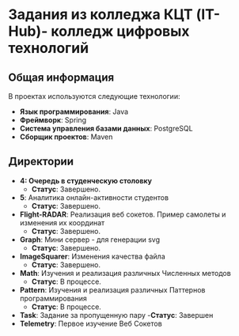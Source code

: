 # Задания из колледжа КЦТ (IT-Hub)- колледж цифровых технологий

## Общая информация

В проектах используются следующие технологии:

- **Язык программирования**: Java
- **Фреймворк**: Spring
- **Система управления базами данных**: PostgreSQL
- **Сборщик проектов**: Maven

## Директории

- **4: Очередь в студенческую столовку**
  - **Статус**: Завершено.
- **5**: Аналитика онлайн-активности студентов
  - **Статус**: Завершено.
- **Flight-RADAR**: Реализация веб сокетов. Пример самолеты и изменения их координат
  - **Статус**: Завершено.
- **Graph**: Мини сервер - для генерации svg
  - **Статус**: Завершено.
- **ImageSquarer**: Изменения качества файла
  - **Статус**: Завершено.
- **Math**: Изучения и реализация различных Численных методов
  - **Статус**: В процессе.
- **Pattern**: Изучения и реализация различных Паттернов программирования
  - **Статус**: В процессе.
- **Task**: Задание за пропущенную пару
  -**Статус**: Завершен
- **Telemetry**: Первое изучение Веб Сокетов
